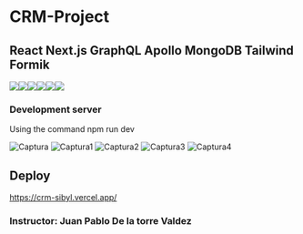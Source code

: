 # CRM-Project
## React Next.js GraphQL Apollo MongoDB Tailwind Formik

<img src="https://img.shields.io/badge/React-20232A?style=for-the-badge&logo=react&logoColor=61DAFB"><img src="https://img.shields.io/badge/Next-black?style=for-the-badge&logo=next.js&logoColor=white"><img src="https://img.shields.io/badge/-GraphQL-E10098?style=for-the-badge&logo=graphql&logoColor=white"><img src ="https://img.shields.io/badge/-ApolloGraphQL-311C87?style=for-the-badge&logo=apollo-graphql"><img src="https://img.shields.io/badge/MongoDB-4EA94B?style=for-the-badge&logo=mongodb&logoColor=white"><img src="https://img.shields.io/badge/tailwindcss-%2338B2AC.svg?style=for-the-badge&logo=tailwind-css&logoColor=white">

### Development server
Using the command npm run dev

![Captura](https://user-images.githubusercontent.com/51963634/179594680-73706526-610a-4582-8959-90e8d860a8b8.JPG)
![Captura1](https://user-images.githubusercontent.com/51963634/179594896-8f29ea25-a1dd-4190-b235-c24e015417f4.JPG)
![Captura2](https://user-images.githubusercontent.com/51963634/179594934-26d734e5-f8da-4c45-acc9-61cd83dd208a.JPG)
![Captura3](https://user-images.githubusercontent.com/51963634/179594976-85c3a4e6-cbc2-4ffd-ba43-e02f9ab0910c.JPG)
![Captura4](https://user-images.githubusercontent.com/51963634/179595001-6abd76ff-0daa-4b22-a0df-7002be1ddd52.JPG)


## Deploy
https://crm-sibyl.vercel.app/
### Instructor: Juan Pablo De la torre Valdez

